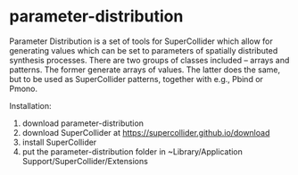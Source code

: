 # parameter-distribution

Parameter Distribution is a set of tools for SuperCollider which allow for generating values which can be set to parameters of spatially distributed synthesis processes. There are two groups of classes included – arrays and patterns. The former generate arrays of values. The latter does the same, but to be used as SuperCollider patterns, together with e.g., Pbind or Pmono.

Installation:

1) download parameter-distribution
2) download SuperCollider at https://supercollider.github.io/download
3) install SuperCollider
4) put the parameter-distribution folder in ~Library/Application Support/SuperCollider/Extensions


